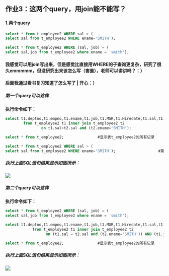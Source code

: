 ## 作业3：这两个query，用join能不能写？
#### 1.两个query

```SQL
select * from t_employee2 WHERE sal > (
select sal from t_employee2 WHERE ename='SMITH');

select * from t_employee2 WHERE (sal, job) = (
select sal,job from t_employee2 where ename = 'smith');
```
#### 我感觉可以用join写出来，但是感觉比直接用WHERE的子查询更复杂，研究了很久emmmmm，但没研究出来该怎么写（害羞），老师可以讲讲吗？：）

#### 后面我通过看书复习知道了怎么写了  |  开心：）
##### 第一个query可以这样
**执行命令如下：**

```SQL
select t1.deptno,t1.empno,t1.ename,t1.job,t1.MGR,t1.Hiredate,t1.sal,t1.comm    #挑选显示的内容
        from t_employee2 t1 inner join t_employee2 t2 
                on t1.sal>t2.sal and (t2.ename='SMITH');                       #inner join 的条件

select * from t_employee2;               #显示表t_employee2的所有记录

select * from t_employee2 WHERE sal > (
select sal from t_employee2 WHERE ename='SMITH');                   #第一个query
```
##### 执行上面SQL语句结果显示如图所示：
![](https://github.com/BiubiuOoo/Homework-of-MySQL/blob/master/images/31.png?raw=true)

##### 第二个query可以这样
**执行命令如下：**

```SQL
select * from t_employee2 WHERE (sal, job) = (
select sal,job from t_employee2 where ename = 'smith');                 #第一个query

select t1.deptno,t1.empno,t1.ename,t1.job,t1.MGR,t1.Hiredate,t1.sal,t1.comm          #挑选显示的内容
            from t_employee2 t1 inner join t_employee2 t2 
                  on (t1.sal = t2.sal and (t2.ename='SMITH')) AND (t1.job = t2.job and (t2.ename='SMITH'));        #inner join 的条件

select * from t_employee2;               #显示表t_employee2的所有记录
```
##### 执行上面SQL语句结果显示如图所示：
![](https://github.com/BiubiuOoo/Homework-of-MySQL/blob/master/images/32.png?raw=true)


